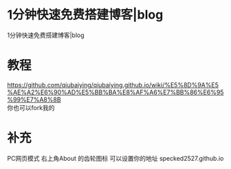 # 1分钟快速免费搭建博客|blog  
1分钟快速免费搭建博客|blog  

# 教程
https://github.com/qiubaiying/qiubaiying.github.io/wiki/%E5%8D%9A%E5%AE%A2%E6%90%AD%E5%BB%BA%E8%AF%A6%E7%BB%86%E6%95%99%E7%A8%8B  
你也可以fork我的  

# 补充
PC网页模式 右上角About 的齿轮图标  可以设置你的地址 specked2527.github.io


